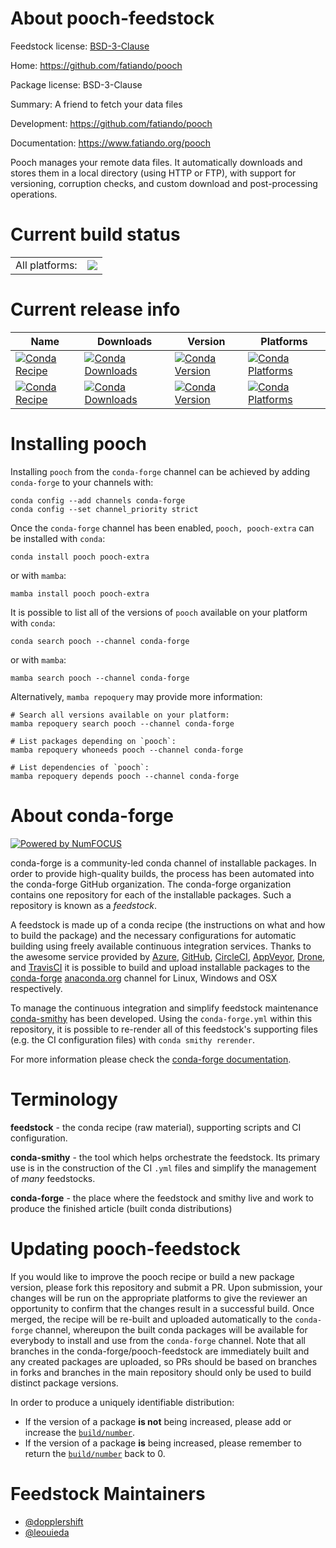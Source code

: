About pooch-feedstock
=====================

Feedstock license: [BSD-3-Clause](https://github.com/conda-forge/pooch-feedstock/blob/main/LICENSE.txt)

Home: https://github.com/fatiando/pooch

Package license: BSD-3-Clause

Summary: A friend to fetch your data files

Development: https://github.com/fatiando/pooch

Documentation: https://www.fatiando.org/pooch

Pooch manages your remote data files. It automatically downloads and stores
them in a local directory (using HTTP or FTP), with support for versioning,
corruption checks, and custom download and post-processing operations.


Current build status
====================


<table><tr><td>All platforms:</td>
    <td>
      <a href="https://dev.azure.com/conda-forge/feedstock-builds/_build/latest?definitionId=798&branchName=main">
        <img src="https://dev.azure.com/conda-forge/feedstock-builds/_apis/build/status/pooch-feedstock?branchName=main">
      </a>
    </td>
  </tr>
</table>

Current release info
====================

| Name | Downloads | Version | Platforms |
| --- | --- | --- | --- |
| [![Conda Recipe](https://img.shields.io/badge/recipe-pooch-green.svg)](https://anaconda.org/conda-forge/pooch) | [![Conda Downloads](https://img.shields.io/conda/dn/conda-forge/pooch.svg)](https://anaconda.org/conda-forge/pooch) | [![Conda Version](https://img.shields.io/conda/vn/conda-forge/pooch.svg)](https://anaconda.org/conda-forge/pooch) | [![Conda Platforms](https://img.shields.io/conda/pn/conda-forge/pooch.svg)](https://anaconda.org/conda-forge/pooch) |
| [![Conda Recipe](https://img.shields.io/badge/recipe-pooch--extra-green.svg)](https://anaconda.org/conda-forge/pooch-extra) | [![Conda Downloads](https://img.shields.io/conda/dn/conda-forge/pooch-extra.svg)](https://anaconda.org/conda-forge/pooch-extra) | [![Conda Version](https://img.shields.io/conda/vn/conda-forge/pooch-extra.svg)](https://anaconda.org/conda-forge/pooch-extra) | [![Conda Platforms](https://img.shields.io/conda/pn/conda-forge/pooch-extra.svg)](https://anaconda.org/conda-forge/pooch-extra) |

Installing pooch
================

Installing `pooch` from the `conda-forge` channel can be achieved by adding `conda-forge` to your channels with:

```
conda config --add channels conda-forge
conda config --set channel_priority strict
```

Once the `conda-forge` channel has been enabled, `pooch, pooch-extra` can be installed with `conda`:

```
conda install pooch pooch-extra
```

or with `mamba`:

```
mamba install pooch pooch-extra
```

It is possible to list all of the versions of `pooch` available on your platform with `conda`:

```
conda search pooch --channel conda-forge
```

or with `mamba`:

```
mamba search pooch --channel conda-forge
```

Alternatively, `mamba repoquery` may provide more information:

```
# Search all versions available on your platform:
mamba repoquery search pooch --channel conda-forge

# List packages depending on `pooch`:
mamba repoquery whoneeds pooch --channel conda-forge

# List dependencies of `pooch`:
mamba repoquery depends pooch --channel conda-forge
```


About conda-forge
=================

[![Powered by
NumFOCUS](https://img.shields.io/badge/powered%20by-NumFOCUS-orange.svg?style=flat&colorA=E1523D&colorB=007D8A)](https://numfocus.org)

conda-forge is a community-led conda channel of installable packages.
In order to provide high-quality builds, the process has been automated into the
conda-forge GitHub organization. The conda-forge organization contains one repository
for each of the installable packages. Such a repository is known as a *feedstock*.

A feedstock is made up of a conda recipe (the instructions on what and how to build
the package) and the necessary configurations for automatic building using freely
available continuous integration services. Thanks to the awesome service provided by
[Azure](https://azure.microsoft.com/en-us/services/devops/), [GitHub](https://github.com/),
[CircleCI](https://circleci.com/), [AppVeyor](https://www.appveyor.com/),
[Drone](https://cloud.drone.io/welcome), and [TravisCI](https://travis-ci.com/)
it is possible to build and upload installable packages to the
[conda-forge](https://anaconda.org/conda-forge) [anaconda.org](https://anaconda.org/)
channel for Linux, Windows and OSX respectively.

To manage the continuous integration and simplify feedstock maintenance
[conda-smithy](https://github.com/conda-forge/conda-smithy) has been developed.
Using the ``conda-forge.yml`` within this repository, it is possible to re-render all of
this feedstock's supporting files (e.g. the CI configuration files) with ``conda smithy rerender``.

For more information please check the [conda-forge documentation](https://conda-forge.org/docs/).

Terminology
===========

**feedstock** - the conda recipe (raw material), supporting scripts and CI configuration.

**conda-smithy** - the tool which helps orchestrate the feedstock.
                   Its primary use is in the construction of the CI ``.yml`` files
                   and simplify the management of *many* feedstocks.

**conda-forge** - the place where the feedstock and smithy live and work to
                  produce the finished article (built conda distributions)


Updating pooch-feedstock
========================

If you would like to improve the pooch recipe or build a new
package version, please fork this repository and submit a PR. Upon submission,
your changes will be run on the appropriate platforms to give the reviewer an
opportunity to confirm that the changes result in a successful build. Once
merged, the recipe will be re-built and uploaded automatically to the
`conda-forge` channel, whereupon the built conda packages will be available for
everybody to install and use from the `conda-forge` channel.
Note that all branches in the conda-forge/pooch-feedstock are
immediately built and any created packages are uploaded, so PRs should be based
on branches in forks and branches in the main repository should only be used to
build distinct package versions.

In order to produce a uniquely identifiable distribution:
 * If the version of a package **is not** being increased, please add or increase
   the [``build/number``](https://docs.conda.io/projects/conda-build/en/latest/resources/define-metadata.html#build-number-and-string).
 * If the version of a package **is** being increased, please remember to return
   the [``build/number``](https://docs.conda.io/projects/conda-build/en/latest/resources/define-metadata.html#build-number-and-string)
   back to 0.

Feedstock Maintainers
=====================

* [@dopplershift](https://github.com/dopplershift/)
* [@leouieda](https://github.com/leouieda/)


<!-- dummy commit to enable rerendering -->

